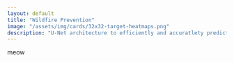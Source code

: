 ```yaml
---
layout: default
title: "Wildfire Prevention"
image: "/assets/img/cards/32x32-target-heatmaps.png"
description: "U-Net architecture to efficiently and accuratlety predict wildfire spread."
---
```

meow
